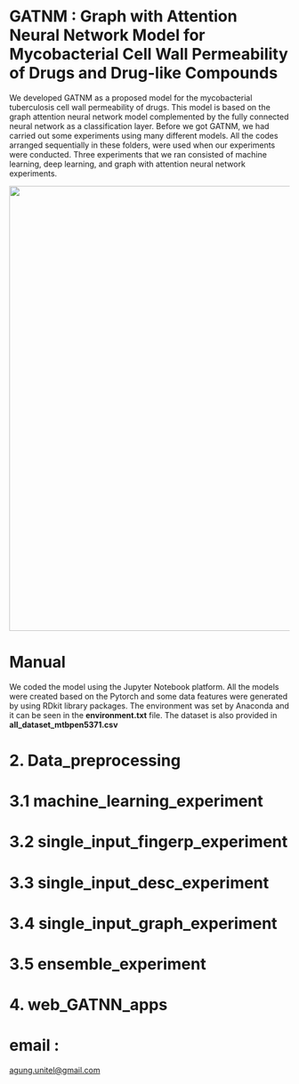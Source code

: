 # GATNM : Graph with Attention Neural Network Model for Mycobacterial Cell Wall Permeability of Drugs and Drug-like Compounds
We developed GATNM as a proposed model for the mycobacterial tuberculosis cell wall permeability of drugs. This model is based on the graph attention neural network model complemented by the fully connected neural network as a classification layer. Before we got GATNM, we had carried out some experiments using many different models. All the codes arranged sequentially in these folders, were used when our experiments were conducted. Three experiments that we ran consisted of machine learning, deep learning, and graph with attention neural network experiments.  

<img src="https://github.com/asw1982/MTbPrediction/assets/99703772/f947662d-43ab-451c-b7fe-0fe346ed3a74" width="800" />

# Manual 
We coded the model using the Jupyter Notebook platform. All the models were created based on the Pytorch and some data features were generated by using RDkit library packages. 
The environment was set by Anaconda and it can be seen in the **environment.txt** file. 
The dataset is also provided in **all_dataset_mtbpen5371.csv**

# 2. Data_preprocessing
# 3.1 machine_learning_experiment
# 3.2 single_input_fingerp_experiment 
# 3.3 single_input_desc_experiment
# 3.4 single_input_graph_experiment
# 3.5 ensemble_experiment
# 4. web_GATNN_apps 


# email : 
agung.unitel@gmail.com 
